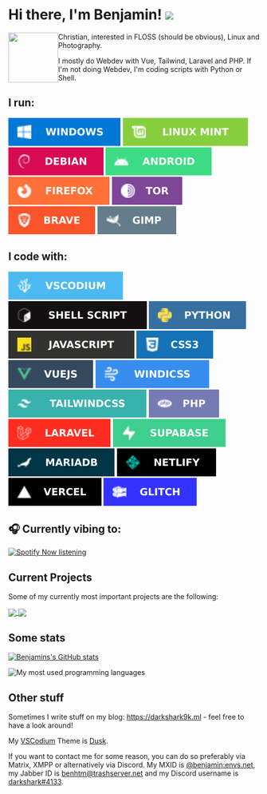 <h1>Hi there, I'm Benjamin! <img src="https://raw.githubusercontent.com/benjaminwolkchen/benjaminwolkchen/master/img/waving.gif" width="35px"></h1>

<img align="left" width="100" height="100" src="https://wsrv.nl/?url=https://avatars.githubusercontent.com/u/42138517&mask=circle&maxage=14d">
Christian, interested in FLOSS (should be obvious), Linux and Photography. 

I mostly do Webdev with Vue, Tailwind, Laravel and PHP. If I'm not doing Webdev, I'm coding scripts with Python or Shell.

## I run:
![Windows](img/windows.svg) [![Linux Mint](img/mint.svg)](https://linuxmint.com) [![Debian](img/debian.svg)](https://debian.org) ![Android](img/android.svg) [![Firefox](img/firefox.svg)](https://www.mozilla.org/de/firefox/new/) [![Tor Browser](img/tor.svg)](https://torproject.org) [![Brave](img/brave.svg)](https://brave.com) [![Gimp](img/gimp.svg)](https://gimp.org)

## I code with:

[![VSCodium](img/vscodium.svg)](https://vscodium.com) [![Shell Script](img/shell.svg)](https://en.wikipedia.org/wiki/Bash_(Unix_shell)) [![Python](img/python.svg)](https://www.python.org/) ![JavaScript](img/js.svg) ![CSS3](img/CSS3.svg) [![Vue.js](img/VUEJS.svg)](https://vuejs.org/) [![WindiCSS](img/windicss.svg)](https://windicss.org/) [![TailwindCSS](img/TAILWINDCSS.svg)](https://tailwindcss.com/) [![PHP](img/PHP.svg)](https://php.net) [![Laravel](img/LARAVEL.svg)](https://laravel.com) [![Supabase](img/supabase.svg)](https://supabase.com) [![MariaDB](img/mariadb.svg)](https://mariadb.org/) [![Netlify](img/netlify.svg)](https://netlify.com) [![Vercel](img/vercel.svg)](https://vercel.com) [![Glitch](img/glitch.svg)](https://glitch.com)

## 🎧 Currently vibing to:

[![Spotify Now listening](https://spotify-readme-ten-rose.vercel.app/api?scan=true&theme=dark)](https://open.spotify.com/user/6b4663f8x9uqhx0dhhq4hh00q)

## Current Projects
Some of my currently most important projects are the following:

<a href="https://codeberg.org/awesomeBible/my.awesomeBible">
  <img align="center" src="https://gh-readme-stats-xi.vercel.app/api/pin/?username=awesomeBible&repo=my.awesomeBible&theme=spotify_dark&show_icons=true&hide_border=true&cache_seconds=86400" />
</a>
<a href="https://codeberg.org/benjaminwolkchen/Losungen">
  <img align="center" src="https://gh-readme-stats-xi.vercel.app/api/pin/?username=benjaminwolkchen&repo=Losungen&theme=spotify_dark&show_icons=true&hide_border=true&cache_seconds=86400" />
</a>

## Some stats
[![Benjamins's GitHub stats](https://gh-readme-stats-xi.vercel.app/api?username=benjaminwolkchen&theme=spotify_dark&count_private=true&hide_border=true&show_icons=true)](https://github.com/anuraghazra/github-readme-stats)

![My most used programming languages](https://gh-readme-stats-xi.vercel.app/api/top-langs/?username=benjaminwolkchen&theme=spotify_dark&count_private=true&show_icons=true&hide_border=true&hide=html&layout=compact)

## Other stuff

Sometimes I write stuff on my blog: https://darkshark9k.ml - feel free to have a look around!

My [VSCodium](https://vscodium.com) Theme is [Dusk](https://vscodethemes.com/e/pilleye.dusk-theme/dusk?language=javascript).

If you want to contact me for some reason, you can do so preferably via Matrix, XMPP or alternatively via Discord.
My MXID is [@benjamin:envs.net](https://matrix.to/#/@benjamin:envs.net), my Jabber ID is [benhtm@trashserver.net](xmpp:benhtm@trashserver.net) and my Discord username is [darkshark#4133](https://discord.com/users/937726647929536583).
